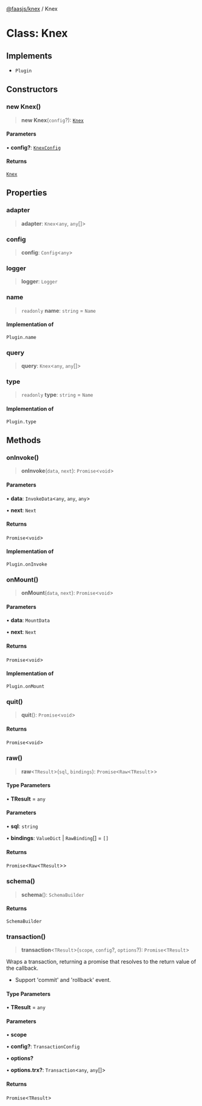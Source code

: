 [@faasjs/knex](../README.md) / Knex

# Class: Knex

## Implements

- `Plugin`

## Constructors

### new Knex()

> **new Knex**(`config`?): [`Knex`](Knex.md)

#### Parameters

• **config?**: [`KnexConfig`](../type-aliases/KnexConfig.md)

#### Returns

[`Knex`](Knex.md)

## Properties

### adapter

> **adapter**: `Knex`\<`any`, `any`[]\>

### config

> **config**: `Config`\<`any`\>

### logger

> **logger**: `Logger`

### name

> `readonly` **name**: `string` = `Name`

#### Implementation of

`Plugin.name`

### query

> **query**: `Knex`\<`any`, `any`[]\>

### type

> `readonly` **type**: `string` = `Name`

#### Implementation of

`Plugin.type`

## Methods

### onInvoke()

> **onInvoke**(`data`, `next`): `Promise`\<`void`\>

#### Parameters

• **data**: `InvokeData`\<`any`, `any`, `any`\>

• **next**: `Next`

#### Returns

`Promise`\<`void`\>

#### Implementation of

`Plugin.onInvoke`

### onMount()

> **onMount**(`data`, `next`): `Promise`\<`void`\>

#### Parameters

• **data**: `MountData`

• **next**: `Next`

#### Returns

`Promise`\<`void`\>

#### Implementation of

`Plugin.onMount`

### quit()

> **quit**(): `Promise`\<`void`\>

#### Returns

`Promise`\<`void`\>

### raw()

> **raw**\<`TResult`\>(`sql`, `bindings`): `Promise`\<`Raw`\<`TResult`\>\>

#### Type Parameters

• **TResult** = `any`

#### Parameters

• **sql**: `string`

• **bindings**: `ValueDict` \| `RawBinding`[] = `[]`

#### Returns

`Promise`\<`Raw`\<`TResult`\>\>

### schema()

> **schema**(): `SchemaBuilder`

#### Returns

`SchemaBuilder`

### transaction()

> **transaction**\<`TResult`\>(`scope`, `config`?, `options`?): `Promise`\<`TResult`\>

Wraps a transaction, returning a promise that resolves to the return value of the callback.

- Support 'commit' and 'rollback' event.

#### Type Parameters

• **TResult** = `any`

#### Parameters

• **scope**

• **config?**: `TransactionConfig`

• **options?**

• **options.trx?**: `Transaction`\<`any`, `any`[]\>

#### Returns

`Promise`\<`TResult`\>
